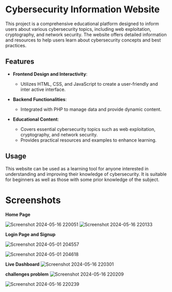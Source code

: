 # Cybersecurity Information Website

This project is a comprehensive educational platform designed to inform users about various cybersecurity topics, including web exploitation, cryptography, and network security. The website offers detailed information and resources to help users learn about cybersecurity concepts and best practices.

## Features

- **Frontend Design and Interactivity**: 
  - Utilizes HTML, CSS, and JavaScript to create a user-friendly and inter
active interface.
  
- **Backend Functionalities**: 
  - Integrated with PHP to manage data and provide dynamic content.
  
- **Educational Content**:
  - Covers essential cybersecurity topics such as web exploitation, cryptography, and network security.
  - Provides practical resources and examples to enhance learning.
 
## Usage

This website can be used as a learning tool for anyone interested in understanding and improving their knowledge of cybersecurity. It is suitable for beginners as well as those with some prior knowledge of the subject.


# Screenshots
 **Home Page**
 
 ![Screenshot 2024-05-16 220051](https://github.com/user-attachments/assets/dc761893-ddef-4b25-90fb-4456d0768163)
![Screenshot 2024-05-16 220133](https://github.com/user-attachments/assets/294c253f-aeaa-4bf3-af0c-3587405f444f)

  **Login Page and Signup**
  
![Screenshot 2024-05-01 204557](https://github.com/user-attachments/assets/e9626bb5-c783-45e2-b700-b67669745bff)

![Screenshot 2024-05-01 204618](https://github.com/user-attachments/assets/4cb97762-1a65-41c3-8d19-710157c787d5)

 **Live Dashboard**
 ![Screenshot 2024-05-16 220301](https://github.com/user-attachments/assets/b40d0850-f444-472a-bacf-6383a83b3baf)

 **challenges problem**
 ![Screenshot 2024-05-16 220209](https://github.com/user-attachments/assets/2b1374bf-4aa0-403a-a8f6-53611c0df0b6)
 
 ![Screenshot 2024-05-16 220239](https://github.com/user-attachments/assets/6291bcf1-88ef-4ad2-ad3a-7da699cd37e3)

